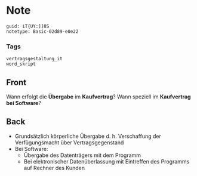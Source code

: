 # Note
```
guid: iT{UY:]]8S
notetype: Basic-02d89-e0e22
```

### Tags
```
vertragsgestaltung_it
word_skript
```

## Front
Wann erfolgt die <b>Übergabe</b> im <b>Kaufvertrag</b>? Wann
speziell im <b>Kaufvertrag bei Software</b>?

## Back
<ul>
  <li>Grundsätzlich körperliche Übergabe d. h. Verschaffung der
  Verfügungsmacht über Vertragsgegenstand
  <li>Bei Software:
  <ul>
    <li>Übergabe des Datenträgers mit dem Programm
    <li>Bei elektronischer Datenüberlassung mit Eintreffen des
    Programms auf Rechner des Kunden
  </ul>
</ul>
